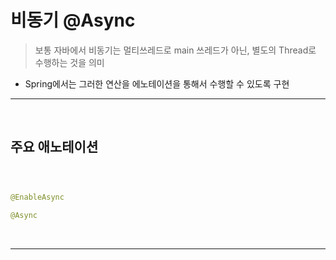 # 비동기 @Async
> 보통 자바에서 비동기는 멀티쓰레드로 main 쓰레드가 아닌, 별도의 Thread로 수행하는 것을 의미
* Spring에서는 그러한 연산을 에노테이션을 통해서 수행할 수 있도록 구현

<hr>
<br>

## 주요 애노테이션
#### 

<br>

### 
```java
@EnableAsync

@Async
```

<br>
<hr>
<br>
